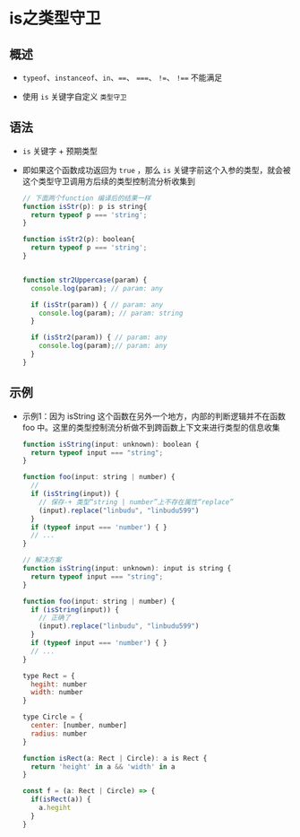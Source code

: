 # is之类型守卫

## 概述

+ `typeof`、`instanceof`、`in`、`==`、 `===`、 `!=`、 `!==` 不能满足

+ 使用 `is` 关键字自定义 `类型守卫`

## 语法

+ `is` 关键字 + 预期类型

+ 即如果这个函数成功返回为 `true` ，那么 `is` 关键字前这个入参的类型，就会被这个类型守卫调用方后续的类型控制流分析收集到

  ```js
  // 下面两个function 编译后的结果一样
  function isStr(p): p is string{
    return typeof p === 'string';
  }

  function isStr2(p): boolean{
    return typeof p === 'string';
  }


  function str2Uppercase(param) {
    console.log(param); // param: any

    if (isStr(param)) { // param: any
      console.log(param); // param: string
    }

    if (isStr2(param)) { // param: any
      console.log(param);// param: any
    }
  }
  ```

## 示例

+ 示例1：因为 isString 这个函数在另外一个地方，内部的判断逻辑并不在函数 foo 中。这里的类型控制流分析做不到跨函数上下文来进行类型的信息收集

  ```js
  function isString(input: unknown): boolean {
    return typeof input === "string";
  }

  function foo(input: string | number) {
    //
    if (isString(input)) {
      // 保存-+ 类型“string | number”上不存在属性“replace”
      (input).replace("linbudu", "linbudu599")
    }
    if (typeof input === 'number') { }
    // ...
  }
  ```

  ```js
  // 解决方案
  function isString(input: unknown): input is string {
    return typeof input === "string";
  }

  function foo(input: string | number) {
    if (isString(input)) {
      // 正确了
      (input).replace("linbudu", "linbudu599")
    }
    if (typeof input === 'number') { }
    // ...
  }
  ```

  ```js
  type Rect = {
    hegiht: number
    width: number
  }

  type Circle = {
    center: [number, number]
    radius: number
  }

  function isRect(a: Rect | Circle): a is Rect {
    return 'height' in a && 'width' in a
  }

  const f = (a: Rect | Circle) => {
    if(isRect(a)) {
      a.hegiht
    }
  }
  ```
